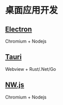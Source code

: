 # 桌面应用开发

## [Electron](https://www.electronjs.org/)

Chromium + Nodejs

## [Tauri](https://tauri.app/)

Webview + Rust/.Net/Go

## [NW.js](https://nwjs.io/)

Chromium + Nodejs

